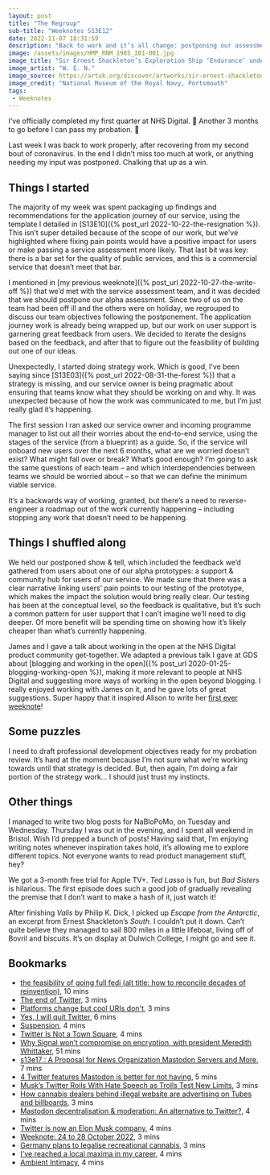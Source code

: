 ```yaml
---
layout: post
title: "The Regroup"
sub-title: "Weeknotes S13E12"
date: 2022-11-07 18:31:59
description: "Back to work and it’s all change: postponing our assessment, doing strategy work, and sharing insights and recommendations."
image: /assets/images/HMP_RNM_1985_301-001.jpg
image_title: "Sir Ernest Shackleton’s Exploration Ship ‘Endurance’ under Sail amongst Icebergs"
image_artist: "W. E. N."
image_source: https://artuk.org/discover/artworks/sir-ernest-shackletons-exploration-ship-endurance-under-sail-amongst-icebergs-116524/
image_credit: "National Museum of the Royal Navy, Portsmouth"
tags:
 - Weeknotes
---
```


I’ve officially completed my first quarter at NHS Digital. 🎉 Another 3 months to go before I can pass my probation. 🤞

Last week I was back to work properly, after recovering from my second bout of coronavirus. In the end I didn’t miss too much at work, or anything needing my input was postponed. Chalking that up as a win.

## Things I started

 The majority of my week was spent packaging up findings and recommendations for the application journey of our service, using the template I detailed in [S13E10]({% post_url 2022-10-22-the-resignation %}). This isn’t super detailed because of the scope of our work, but we’ve highlighted where fixing pain points would have a positive impact for users or make passing a service assessment more likely. That last bit was key: there is a bar set for the quality of public services, and this is a commercial service that doesn’t meet that bar. 
 
I mentioned in [my previous weeknote]({% post_url 2022-10-27-the-write-off %}) that we’d met with the service assessment team, and it was decided that we should postpone our alpha assessment. Since two of us on the team had been off ill and the others were on holiday, we regrouped to discuss our team objectives following the postponement. The application journey work is already being wrapped up, but our work on user support is garnering great feedback from users. We decided to iterate the designs based on the feedback, and after that to figure out the feasibility of building out one of our ideas. 

Unexpectedly, I started doing strategy work. Which is good, I’ve been saying since [S13E03]({% post_url 2022-08-31-the-forest %}) that a strategy is missing, and our service owner is being pragmatic about ensuring that teams know what they should be working on and why. It was unexpected because of how the work was communicated to me, but I’m just really glad it’s happening.

The first session I ran asked our service owner and incoming programme manager to list out all their worries about the end-to-end service, using the stages of the service (from a blueprint) as a guide. So, if the service will onboard new users over the next 6 months, what are we worried doesn’t exist? What might fall over or break? What’s good enough? I’m going to ask the same questions of each team – and which interdependencies between teams we should be worried about – so that we can define the minimum viable service. 

It’s a backwards way of working, granted, but there’s a need to reverse-engineer a roadmap out of the work currently happening – including stopping any work that doesn’t need to be happening. 
  
## Things I shuffled along

We held our postponed show & tell, which included the feedback we’d gathered from users about one of our alpha prototypes: a support & community hub for users of our service. We made sure that there was a clear narrative linking users’ pain points to our testing of the prototype, which makes the impact the solution would bring really clear. Our testing has been at the conceptual level, so the feedback is qualitative, but it’s such a common pattern for user support that I can’t imagine we’ll need to dig deeper. Of more benefit will be spending time on showing how it’s likely cheaper than what’s currently happening.

James and I gave a talk about working in the open at the NHS Digital product community get-together. We adapted a previous talk I gave at GDS about [blogging and working in the open]({% post_url 2020-01-25-blogging-working-open %}), making it more relevant to people at NHS Digital and suggesting more ways of working in the open beyond blogging. I really enjoyed working with James on it, and he gave lots of great suggestions. Super happy that it inspired Alison to write her [first ever weeknote](https://twitter.com/alisoncwarren/status/1588573923259699201)!

## Some puzzles

I need to draft professional development objectives ready for my probation review. It’s hard at the moment because I’m not sure what we’re working towards until that strategy is decided. But, then again, I’m doing a fair portion of the strategy work... I should just trust my instincts.

## Other things

I managed to write two blog posts for NaBloPoMo, on Tuesday and Wednesday. Thursday I was out in the evening, and I spent all weekend in Bristol. Wish I’d prepped a bunch of posts! Having said that, I’m enjoying writing notes whenever inspiration takes hold, it’s allowing me to explore different topics. Not everyone wants to read product management stuff, hey?

We got a 3-month free trial for Apple TV+. _Ted Lasso_ is fun, but _Bad Sisters_ is hilarious. The first episode does such a good job of gradually revealing the premise that I don’t want to make a hash of it, just watch it!

After finishing _Valis_ by Philip K. Dick, I picked up _Escape from the Antarctic_, an excerpt from Ernest Shackleton’s _South_. I couldn’t put it down. Can’t quite believe they managed to sail 800 miles in a little lifeboat, living off of Bovril and biscuits. It’s on display at Dulwich College, I might go and see it.

## Bookmarks

- [the feasibility of going full fedi (alt title: how to reconcile decades of reinvention)](https://thoughts.hnr.fyi/2022-06-24.html), 10 mins
- [The end of Twitter](https://werd.io/2022/the-end-of-twitter), 3 mins
- [Platforms change but cool URIs don't](https://lethain.com/platforms-change-but-cool-uris-dont/), 3 mins
- [Yes, I will quit Twitter](https://blog.zarfhome.com/2022/04/yes-i-will-quit-twitter.html), 6 mins
- [Suspension](https://matthiasott.com/notes/suspension), 4 mins
- [Twitter Is Not a Town Square](https://pxlnv.com/linklog/twitter-is-not-a-town-square/), 4 mins
- [Why Signal won’t compromise on encryption, with president Meredith Whittaker](https://www.theverge.com/23409716/signal-encryption-messaging-sms-meredith-whittaker-imessage-whatsapp-china), 51 mins
- [s13e17 : A Proposal for News Organization Mastodon Servers and More](https://newsletter.danhon.com/archive/s13e17-a-proposal-for-news-organization-mastodon/), 7 mins
- [4 Twitter features Mastodon is better for not having](https://scott.mn/2022/10/29/twitter_features_mastodon_is_better_without/), 5 mins
- [Musk’s Twitter Roils With Hate Speech as Trolls Test New Limits](https://www.bloomberg.com/news/articles/2022-10-29/musk-s-twitter-roils-with-hate-speech-as-trolls-test-new-limits), 3 mins
- [How cannabis dealers behind illegal website are advertising on Tubes and billboards](https://www.itv.com/news/2022-10-28/how-cannabis-dealers-are-getting-away-with-advertising-on-tubes-and-billboards), 3 mins
- [Mastodon decentralisation & moderation: An alternative to Twitter?](https://medium.com/aapti/mastodon-decentralisation-moderation-an-alternative-to-twitter-c68a41a9a5a2), 4 mins
- [Twitter is now an Elon Musk company](https://www.theverge.com/2022/10/27/23184519/elon-musk-twitter-acquisition-deal-complete-agreement), 4 mins
- [Weeknote: 24 to 28 October 2022](https://blog.mattedgar.com/2022/10/29/weeknote-24-to-28-october-2022/), 3 mins
- [Germany plans to legalise recreational cannabis](https://www.bbc.com/news/world-europe-63404181), 3 mins
- [I've reached a local maxima in my career](https://shkspr.mobi/blog/2022/11/ive-reached-a-local-maxima-in-my-career/), 4 mins
- [Ambient Intimacy](http://www.disambiguity.com/ambient-intimacy/), 4 mins